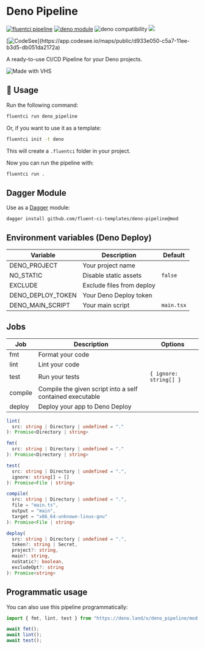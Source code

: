 # Deno Pipeline

[![fluentci pipeline](https://img.shields.io/badge/dynamic/json?label=pkg.fluentci.io&labelColor=%23000&color=%23460cf1&url=https%3A%2F%2Fapi.fluentci.io%2Fv1%2Fpipeline%2Fdeno_pipeline&query=%24.version)](https://pkg.fluentci.io/deno_pipeline)
[![deno module](https://shield.deno.dev/x/deno_pipeline)](https://deno.land/x/deno_pipeline)
![deno compatibility](https://shield.deno.dev/deno/^1.37)
[![](https://img.shields.io/codecov/c/gh/fluent-ci-templates/deno-pipeline)](https://codecov.io/gh/fluent-ci-templates/deno-pipeline)

[![CodeSee](https://codesee-docs.s3.amazonaws.com/badge.svg?)](https://app.codesee.io/maps/public/d933e050-c5a7-11ee-b3d5-db051da2172a)


A ready-to-use CI/CD Pipeline for your Deno projects.

![Made with VHS](https://vhs.charm.sh/vhs-3itysSnE548cLEyRNkuLAo.gif)

## 🚀 Usage

Run the following command:

```bash
fluentci run deno_pipeline
```

Or, if you want to use it as a template:

```bash
fluentci init -t deno
```

This will create a `.fluentci` folder in your project.

Now you can run the pipeline with:

```bash
fluentci run .
```

## Dagger Module

Use as a [Dagger](https://dagger.io) module:

```bash
dagger install github.com/fluent-ci-templates/deno-pipeline@mod
```

## Environment variables (Deno Deploy)

| Variable          | Description               | Default    |
| ----------------- | ------------------------- | ---------- |
| DENO_PROJECT      | Your project name         |            |
| NO_STATIC         | Disable static assets     | `false`    |
| EXCLUDE           | Exclude files from deploy |            |
| DENO_DEPLOY_TOKEN | Your Deno Deploy token    |            |
| DENO_MAIN_SCRIPT  | Your main script          | `main.tsx` |

## Jobs

| Job     | Description                                               | Options                |
| ------- | --------------------------------------------------------- | ---------------------- |
| fmt     | Format your code                                          |                        |
| lint    | Lint your code                                            |                        |
| test    | Run your tests                                            | `{ ignore: string[] }` |
| compile | Compile the given script into a self contained executable |                        |
| deploy  | Deploy your app to Deno Deploy                            |                        |

```typescript
lint(
  src: string | Directory | undefined = "."
): Promise<Directory | string>

fmt(
  src: string | Directory | undefined = "."
): Promise<Directory | string>

test(
  src: string | Directory | undefined = ".",
  ignore: string[] = []
): Promise<File | string>

compile(
  src: string | Directory | undefined = ".",
  file = "main.ts",
  output = "main",
  target = "x86_64-unknown-linux-gnu"
): Promise<File | string>

deploy(
  src: string | Directory | undefined = ".",
  token?: string | Secret,
  project?: string,
  main?: string,
  noStatic?: boolean,
  excludeOpt?: string
): Promise<string>
```

## Programmatic usage

You can also use this pipeline programmatically:

```ts
import { fmt, lint, test } from "https://deno.land/x/deno_pipeline/mod.ts";

await fmt();
await lint();
await test();
```

